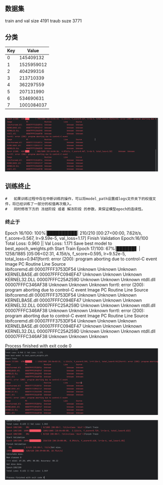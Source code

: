## 数据集
train and val size 4191
traub suze 3771

## 分类
| Key | Value      |
| --- | ---------- |
| 0   | 145409132  |
| 1   | 1525959012 |
| 2   | 404299316  |
| 3   | 213710339  |
| 4   | 362297559  |
| 5   | 207131990  |
| 6   | 534690631  |
| 7   | 1001084037 |

##
![alt text](image-9.png)

## 训练终止
    #   如果训练过程中存在中断训练的操作，可以将model_path设置成logs文件夹下的权值文件，将已经训练了一部分的权值再次载入。
    #   同时修改下方的 冻结阶段 或者 解冻阶段 的参数，来保证模型epoch的连续性。


### 终止于
Epoch 16/100: 100%|██████████| 210/210 [00:27<00:00,  7.62it/s, f_score=0.567, lr=9.59e-5, val_loss=1.17]
Finish Validation
Epoch:16/100
Total Loss: 0.960 || Val Loss: 1.171 
Save best model to best_epoch_weights.pth
Start Train
Epoch 17/100:  67%|██████▋   | 1258/1885 [05:06<02:31,  4.15it/s, f_score=0.595, lr=9.52e-5, total_loss=0.941]forrtl: error (200): program aborting due to control-C event
Image              PC                Routine            Line        Source             
libifcoremd.dll    00007FFF3753DF54  Unknown               Unknown  Unknown
KERNELBASE.dll     00007FFFC094EF47  Unknown               Unknown  Unknown
KERNEL32.DLL       00007FFFC25A259D  Unknown               Unknown  Unknown
ntdll.dll          00007FFFC346AF38  Unknown               Unknown  Unknown
forrtl: error (200): program aborting due to control-C event
Image              PC                Routine            Line        Source             
libifcoremd.dll    00007FFF3753DF54  Unknown               Unknown  Unknown
KERNELBASE.dll     00007FFFC094EF47  Unknown               Unknown  Unknown
KERNEL32.DLL       00007FFFC25A259D  Unknown               Unknown  Unknown
ntdll.dll          00007FFFC346AF38  Unknown               Unknown  Unknown
forrtl: error (200): program aborting due to control-C event
Image              PC                Routine            Line        Source             
libifcoremd.dll    00007FFF3753DF54  Unknown               Unknown  Unknown
KERNELBASE.dll     00007FFFC094EF47  Unknown               Unknown  Unknown
KERNEL32.DLL       00007FFFC25A259D  Unknown               Unknown  Unknown
ntdll.dll          00007FFFC346AF38  Unknown               Unknown  Unknown

Process finished with exit code 0
![alt text](image-10.png)

![alt text](image-11.png)